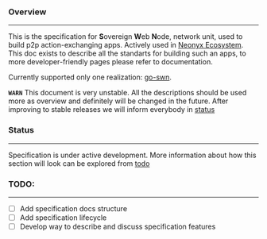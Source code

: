 ### Overview
---
This is the specification for **S**overeign **W**eb **N**ode, network unit, used to build p2p action-exchanging apps. Actively used in [Neonyx Ecosystem](neonyx.io). 
This doc exists to describe all the standarts for building such an apps, to more developer-friendly pages please refer to documentation.

Currently supported only one realization: [go-swn](github.com/neonyxhub/go-swn).

**```WARN```**
This document is very unstable. All the descriptions should be used more as overview and definitely will be changed in the future. After improving to stable releases we will inform everybody in [status](#status)

### Status
---
Specification is under active development. More information about how this section will look can be explored from [todo](#todo)

### TODO:
---
- [ ] Add specification docs structure
- [ ] Add specification lifecycle
- [ ] Develop way to describe and discuss specification features
